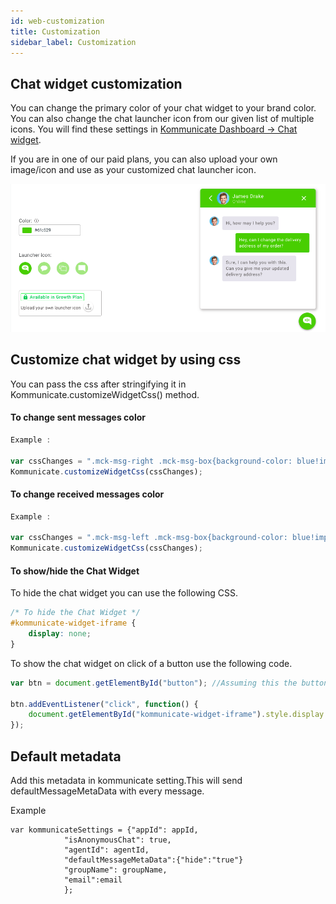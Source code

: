 ```yaml
---
id: web-customization
title: Customization
sidebar_label: Customization
---
```


## Chat widget customization

You can change the primary color of your chat widget to your brand color. You can also change the chat launcher icon from our given list of multiple icons. You will find these settings in 
<a href="https://dashboard.kommunicate.io/settings/chat-widget-customization" target="_blank">Kommunicate Dashboard -> Chat widget</a>.


If you are in one of our paid plans, you can also upload your own image/icon and use as your customized chat launcher icon.

![Chat_Widget_Customization.png](assets/Chat_Widget_Customization.png)


## Customize chat widget by using css
You can pass the css after stringifying it in Kommunicate.customizeWidgetCss() method.

#### To change sent messages color
```javascript
Example : 

var cssChanges = ".mck-msg-right .mck-msg-box{background-color: blue!important;color:yellow!important;}";
Kommunicate.customizeWidgetCss(cssChanges);

```

#### To change received messages color

```javascript
Example :

var cssChanges = ".mck-msg-left .mck-msg-box{background-color: blue!important;color:yellow!important;}";
Kommunicate.customizeWidgetCss(cssChanges);

```

#### To show/hide the Chat Widget
To hide the chat widget you can use the following CSS.

```css
/* To hide the Chat Widget */
#kommunicate-widget-iframe {
    display: none;
}
```

To show the chat widget on click of a button use the following code.
```javascript
var btn = document.getElementById("button"); //Assuming this the button on your website from where you will trigger the click event to show the chat widget

btn.addEventListener("click", function() {
    document.getElementById("kommunicate-widget-iframe").style.display = 'block';
});
```

## Default metadata 
Add this metadata in kommunicate setting.This will send defaultMessageMetaData with every message.

Example

```
var kommunicateSettings = {"appId": appId,
            "isAnonymousChat": true,
            "agentId": agentId,
            "defaultMessageMetaData":{"hide":"true"}
            "groupName": groupName,
            "email":email
            };

```
